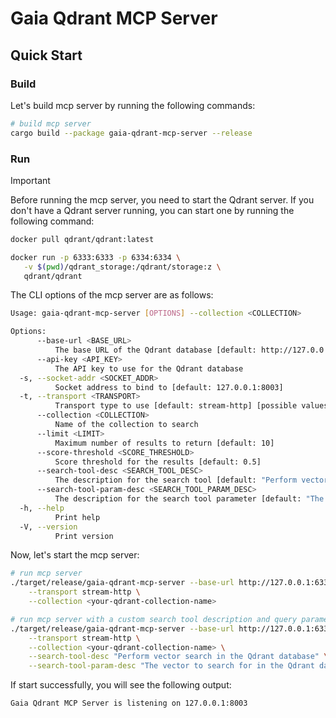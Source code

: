 # Gaia Qdrant MCP Server

## Quick Start

### Build

Let's build mcp server by running the following commands:

```bash
# build mcp server
cargo build --package gaia-qdrant-mcp-server --release
```

### Run

> [!IMPORTANT]
>
> Before running the mcp server, you need to start the Qdrant server. If you don't have a Qdrant server running, you can start one by running the following command:
>
> ```bash
> docker pull qdrant/qdrant:latest
>
> docker run -p 6333:6333 -p 6334:6334 \
>    -v $(pwd)/qdrant_storage:/qdrant/storage:z \
>    qdrant/qdrant
> ```
>

The CLI options of the mcp server are as follows:

```bash
Usage: gaia-qdrant-mcp-server [OPTIONS] --collection <COLLECTION>

Options:
      --base-url <BASE_URL>
          The base URL of the Qdrant database [default: http://127.0.0.1:6333]
      --api-key <API_KEY>
          The API key to use for the Qdrant database
  -s, --socket-addr <SOCKET_ADDR>
          Socket address to bind to [default: 127.0.0.1:8003]
  -t, --transport <TRANSPORT>
          Transport type to use [default: stream-http] [possible values: stdio, sse, stream-http]
      --collection <COLLECTION>
          Name of the collection to search
      --limit <LIMIT>
          Maximum number of results to return [default: 10]
      --score-threshold <SCORE_THRESHOLD>
          Score threshold for the results [default: 0.5]
      --search-tool-desc <SEARCH_TOOL_DESC>
          The description for the search tool [default: "Perform vector search in the Qdrant database"]
      --search-tool-param-desc <SEARCH_TOOL_PARAM_DESC>
          The description for the search tool parameter [default: "The vector to search for in the Qdrant database"]
  -h, --help
          Print help
  -V, --version
          Print version
```

Now, let's start the mcp server:

```bash
# run mcp server
./target/release/gaia-qdrant-mcp-server --base-url http://127.0.0.1:6333 \
    --transport stream-http \
    --collection <your-qdrant-collection-name>

# run mcp server with a custom search tool description and query parameter description
./target/release/gaia-qdrant-mcp-server --base-url http://127.0.0.1:6333 \
    --transport stream-http \
    --collection <your-qdrant-collection-name> \
    --search-tool-desc "Perform vector search in the Qdrant database" \
    --search-tool-param-desc "The vector to search for in the Qdrant database"
```

If start successfully, you will see the following output:

```bash
Gaia Qdrant MCP Server is listening on 127.0.0.1:8003
```
